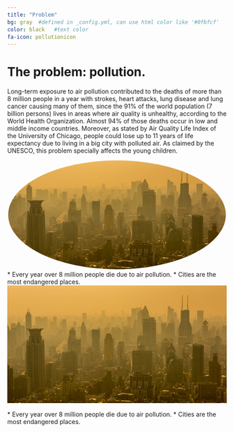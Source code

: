 ```yaml
---
title: "Problem"
bg: gray  #defined in _config.yml, can use html color like '#0fbfcf'
color: black   #text color
fa-icon: pollutionicon
---
```



# **The problem: pollution.**

Long-term exposure to air pollution contributed to the deaths of more than 8 million people in a year with strokes, heart attacks, lung disease and lung cancer causing many of them, since the 91% of the world population (7 billion persons) lives in areas where air quality is unhealthy, according to the World Health Organization. Almost 94% of those deaths occur in low and middle income countries. Moreover, as stated by Air Quality Life Index of the University of Chicago, people could lose up to 11 years of life expectancy due to living in a big city with polluted air. As claimed by the UNESCO, this problem specially affects the young children.

<style>
.alignleft{
    width: 500px;
    height: 250px;
    text-align: right;
    border-radius: 70%;
}
</style>

<center>
    <img src="img/pollutionCity.jpg" alt="pollution" class="alignleft"/>
</center>
* Every year over 8 million people die due to air pollution.
* Cities are the most endangered places.


<div class="post-container">                
    <div class="post-thumb"><img src=" img/pollutionCity.jpg" alt="pollution"/></div>
    <div class="post-content">
        <p>
        * Every year over 8 million people die due to air pollution.
        * Cities are the most endangered places.
        </p>
   </div>
</div>
